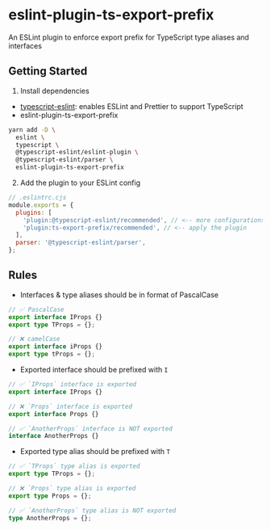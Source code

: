 # eslint-plugin-ts-export-prefix

An ESLint plugin to enforce export prefix for TypeScript type aliases and interfaces

## Getting Started

1. Install dependencies

- [typescript-eslint](https://typescript-eslint.io/getting-started/): enables ESLint and Prettier to support TypeScript
- eslint-plugin-ts-export-prefix

```bash
yarn add -D \
  eslint \
  typescript \
  @typescript-eslint/eslint-plugin \
  @typescript-eslint/parser \
  eslint-plugin-ts-export-prefix
```

2. Add the plugin to your ESLint config

```js
// .eslintrc.cjs
module.exports = {
  plugins: [
    'plugin:@typescript-eslint/recommended', // <-- more configurations found on https://typescript-eslint.io/linting/configs#recommended-configurations
    'plugin:ts-export-prefix/recommended', // <-- apply the plugin
  ],
  parser: '@typescript-eslint/parser',
};
```

## Rules

- Interfaces & type aliases should be in format of PascalCase

```ts
// ✅ PascalCase
export interface IProps {}
export type TProps = {};

// ❌ camelCase
export interface iProps {}
export type tProps = {};
```

- Exported interface should be prefixed with `I`

```ts
// ✅ `IProps` interface is exported
export interface IProps {}

// ❌ `Props` interface is exported
export interface Props {}

// ✅ `AnotherProps` interface is NOT exported
interface AnotherProps {}
```

- Exported type alias should be prefixed with `T`

```ts
// ✅ `TProps` type alias is exported
export type TProps = {};

// ❌ `Props` type alias is exported
export type Props = {};

// ✅ `AnotherProps` type alias is NOT exported
type AnotherProps = {};
```
